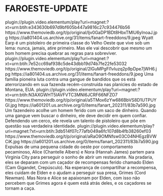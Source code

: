 # FAROESTE-UPDATE

<item>
<title>[COLOR silver][B] O PRIMEIRO TIRO [/COLOR][/B][COLOR yellow]  FULL HD  [B][/COLOR][/B]</title>
<link>plugin://plugin.video.elementum/play?uri=magnet:?xt=urn:btih:e343630b697d9bf605b447a9816c27c934476b56</link>
<thumbnail>https://www.themoviedb.org/t/p/original/ljv0GaDP1BDt8HbxTMlU6ylnoaJ.jpg</thumbnail>
<fanart>https://ia801404.us.archive.org/31/items/fanart-freeddons/9.jpeg</fanart>
<info>Wyatt Earp é um pistoleiro de primeira classe do Velho Oeste que vive sob um lema: nunca, jamais, atire primeiro. Mas ele vai descobrir que mesmo um bom homem precisa quebrar as regras para sobreviver.</info>
</item> 

<item>
<title>[COLOR silver][B] TENSÃO EM MONTANA [/COLOR][/B][COLOR yellow]  FULL HD  [B][/COLOR][/B]</title>
<link>plugin://plugin.video.elementum/play?uri=magnet:?xt=urn:btih:7e52cc69af938c5de43dbb19d74b7fe22fe53032</link>
<thumbnail>https://www.themoviedb.org/t/p/original/2lGuMPgFl1vluzq2p9pDpe7jWH6.jpg</thumbnail>
<fanart>https://ia801404.us.archive.org/31/items/fanart-freeddons/9.jpeg</fanart>
<info>Uma família pioneira luta contra uma gangue de bandidos que os está aterrorizando em sua fazenda recém-construída nas planícies do estado de Montana, EUA.</info>
</item>

<item>
<title>[COLOR silver][B] O RETORNO DA LENDA [/COLOR][/B][COLOR yellow]  FULL HD  [B][/COLOR][/B]</title>
<link>plugin://plugin.video.elementum/play?uri=magnet:?xt=urn:btih:N3AXGWHT5IAVFVTC3MNI6JCRF66NFZO7</link>
<thumbnail>https://www.themoviedb.org/t/p/original/a5TMox6zYw686BbVS8D1UTPUYGI.jpg</thumbnail>
<fanart>https://ia601201.us.archive.org/0/items/fanart_202311/83b7a590.jpg</fanart>
<info>Um fazendeiro acolhe um homem ferido com um saco de dinheiro. Quando uma gangue vem buscar o dinheiro, ele deve decidir em quem confiar. Defendendo um cerco, ele revela um talento de pistoleiro que põe em questão sua verdadeira identidade.</info>
</item>

<item>
<title>[COLOR silver][B] DUAS PECADORAS E UMA MULA [/COLOR][/B][COLOR yellow]  FULL HD  [B][/COLOR][/B]</title>
<link>plugin://plugin.video.elementum/play?uri=magnet:?xt=urn:btih:3db514f07c77afb049a6fc107d8b4fb38260ef03</link>
<thumbnail>https://www.themoviedb.org/t/p/original/aRaO9OMNfsw03C04NHEgzBVWCiK.jpg</thumbnail>
<fanart>https://ia601201.us.archive.org/0/items/fanart_202311/83b7a590.jpg</fanart>
<info> Expulsas de uma pequena cidade do oeste por comportamento pecaminoso, Alice (Chantelle Albers) e Nora (Hannah James) partem para Virginia City para perseguir o sonho de abrir um restaurante. Na pradaria, eles se deparam com um caçador de recompensas ferido chamado Elden (Cam Gigandet, Crepúsculo). Na esperança de compartilhar a recompensa, eles cuidam de Elden e o ajudam a perseguir sua presa, Grimes (Cord Newman). Mas Nora e Alice se apaixonam por Elden, com isso não percebem que Grimes agora é quem está atrás deles, e os caçadores se tornam a caça.</info>
</item>

